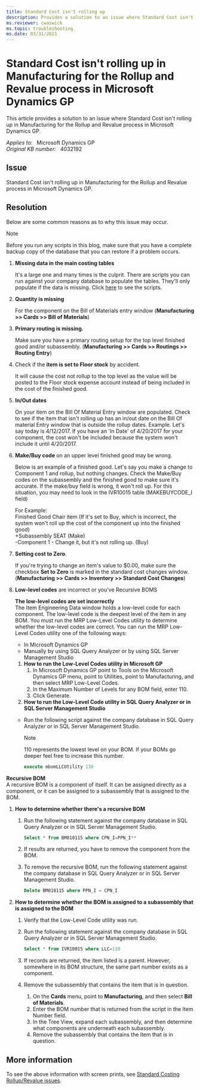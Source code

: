 ```yaml
---
title: Standard Cost isn't rolling up
description: Provides a solution to an issue where Standard Cost isn't rolling up in Manufacturing for the Rollup and Revalue process in Microsoft Dynamics GP.
ms.reviewer: cwaswick
ms.topic: troubleshooting
ms.date: 03/31/2021
---
```

# Standard Cost isn't rolling up in Manufacturing for the Rollup and Revalue process in Microsoft Dynamics GP

This article provides a solution to an issue where Standard Cost isn't rolling up in Manufacturing for the Rollup and Revalue process in Microsoft Dynamics GP.

_Applies to:_ &nbsp; Microsoft Dynamics GP  
_Original KB number:_ &nbsp; 4032192

## Issue

Standard Cost isn't rolling up in Manufacturing for the Rollup and Revalue process in Microsoft Dynamics GP.

## Resolution

Below are some common reasons as to why this issue may occur.

> [!NOTE]
> Before you run any scripts in this blog, make sure that you have a complete backup copy of the database that you can restore if a problem occurs.

1. **Missing data in the main costing tables**

    It's a large one and many times is the culprit. There are scripts you can run against your company database to populate the tables. They'll only populate if the data is missing. Click [here](https://mbs2.microsoft.com/fileexchange/?fileID=81f534d0-d6e5-46a5-926b-9e2f393fdc2f) to see the scripts.

2. **Quantity is missing**

    For the component on the Bill of Materials entry window (**Manufacturing >> Cards >> Bill of Materials**)
3. **Primary routing is missing.**

    Make sure you have a primary routing setup for the top level finished good and/or subassembly. (**Manufacturing >> Cards >> Routings >> Routing Entry**)

4. Check if the **item is set to Floor stock** by accident.

    It will cause the cost not rollup to the top level as the value will be posted to the Floor stock expense account instead of being included in the cost of the finished good.

5. **In/Out dates**

    On your item on the Bill Of Material Entry window are populated. Check to see if the item that isn't rolling up has an in/out date on the Bill Of material Entry window that is outside the rollup dates. Example. Let's say today is 4/12/2017. If you have an 'In Date' of 4/20/2017 for your component, the cost won't be included because the system won't include it until 4/20/2017.

6. **Make/Buy code** on an upper level finished good may be wrong.

    Below is an example of a finished good. Let's say you make a change to Component 1 and rollup, but nothing changes. Check the Make/Buy codes on the subassembly and the finished good to make sure it's accurate. If the make/buy field is wrong, it won't roll up. For this situation, you may need to look in the IVR10015 table (MAKEBUYCODE_I field)

    For Example:  
    Finished Good Chair item (If it's set to Buy, which is incorrect, the system won't roll up the cost of the component up into the finished good)  
    +Subassembly SEAT (Make)  
       -Component 1 - Change it, but it's not rolling up. (Buy)

7. **Setting cost to Zero**.

    If you're trying to change an item's value to $0.00, make sure the checkbox **Set to Zero** is marked in the standard cost changes window. (**Manufacturing >> Cards >> Inventory >> Standard Cost Changes**)

8. **Low-level codes** are incorrect or you've Recursive BOMS

    **The low-level codes are set incorrectly**  
    The Item Engineering Data window holds a low-level code for each component. The low-level code is the deepest level of the item in any BOM. You must run the MRP Low-Level Codes utility to determine whether the low-level codes are correct. You can run the MRP Low-Level Codes utility one of the following ways:

    - In Microsoft Dynamics GP
    - Manually by using SQL Query Analyzer or by using SQL Server Management Studio

    1. **How to run the Low-Level Codes utility in Microsoft GP**  
        1. In Microsoft Dynamics GP point to Tools on the Microsoft Dynamics GP menu, point to Utilities, point to Manufacturing, and then select MRP Low-Level Codes.
        1. In the Maximum Number of Levels for any BOM field, enter 110.
        1. Click Generate.
    1. **How to run the Low-Level Code utility in SQL Query Analyzer or in SQL Server Management Studio**

    - Run the following script against the company database in SQL Query Analyzer or in SQL Server Management Studio.
        > [!NOTE]
        > 110 represents the lowest level on your BOM. If your BOMs go deeper feel free to increase this number.

        ```sql
        execute mbomLLCUtility 110
        ```

**Recursive BOM**  
A recursive BOM is a component of itself. It can be assigned directly as a component, or it can be assigned to a subassembly that is assigned to the BOM.

1. **How to determine whether there's a recursive BOM**  

    1. Run the following statement against the company database in SQL Query Analyzer or in SQL Server Management Studio.

        ```sql
        Select * from BM010115 where CPN_I=PPN_I**  
        ```

    2. If results are returned, you have to remove the component from the BOM.
    3. To remove the recursive BOM, run the following statement against the company database in SQL Query Analyzer or in SQL Server Management Studio.

        ```sql
        Delete BM010115 where PPN_I = CPN_I
        ```

1. **How to determine whether the BOM is assigned to a subassembly that is assigned to the BOM**  
    1. Verify that the Low-Level Code utility was run.
    1. Run the following statement against the company database in SQL Query Analyzer or in SQL Server Management Studio.

        ```sql
        Select * from IVR10015 where LLC=110
        ```

    1. If records are returned, the item listed is a parent. However, somewhere in its BOM structure, the same part number exists as a component.
    1. Remove the subassembly that contains the item that is in question.
        1. On the **Cards** menu, point to **Manufacturing**, and then select **Bill of Materials**.
        1. Enter the BOM number that is returned from the script in the Item Number field.
        1. In the Tree View, expand each subassembly, and then determine what components are underneath each subassembly.
        1. Remove the subassembly that contains the item that is in question.

## More information

To see the above information with screen prints, see [Standard Costing Rollup/Revalue issues](https://community.dynamics.com/gp/b/dynamicsgp/posts/standard-costing-rollup-revalue-issues).
